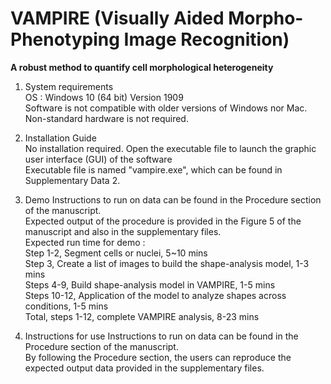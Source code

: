 # VAMPIRE (Visually Aided Morpho-Phenotyping Image Recognition)
**A robust method to quantify cell morphological heterogeneity**

1. System requirements\
    OS : Windows 10 (64 bit) Version 1909\
    Software is not compatible with older versions of Windows nor Mac.\
    Non-standard hardware is not required.
    
2. Installation Guide\
    No installation required. Open the executable file to launch the graphic user interface (GUI) of the software\
    Executable file is named "vampire.exe", which can be found in Supplementary Data 2.
    
3. Demo
    Instructions to run on data can be found in the Procedure section of the manuscript.\
    Expected output of the procedure is provided in the Figure 5 of the manuscript and also in the supplementary files.\
    Expected run time for demo :\
        Step 1-2, Segment cells or nuclei, 5~10 mins\
        Step 3, Create a list of images to build the shape-analysis model, 1-3 mins\
        Steps 4-9, Build shape-analysis model in VAMPIRE, 1-5 mins\
        Steps 10-12, Application of the model to analyze shapes across conditions, 1-5 mins\
        Total, steps 1-12, complete VAMPIRE analysis, 8-23 mins
        
4. Instructions for use
    Instructions to run on data can be found in the Procedure section of the manuscript.\
    By following the Procedure section, the users can reproduce the expected output data provided in the supplementary files.
